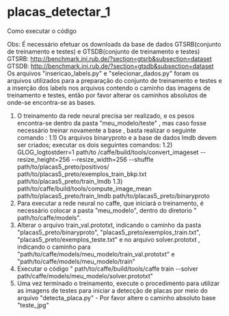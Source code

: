 # placas_detectar_1

Como executar o código

Obs:  É necessário  efetuar  os  downloads  da  base  de  dados  GTSRB(conjunto de treinamento e testes)  e  GTSDB(conjunto de treinamento e testes)
GTSRB:  http://benchmark.ini.rub.de/?section=gtsrb&subsection=dataset
GTSDB:  http://benchmark.ini.rub.de/?section=gtsdb&subsection=dataset
 Os  arquivos  "insericao_labels.py"  e   "selecionar_dados.py"  foram  os arquivos utilizados  para  a  preparação do conjunto  de treinamento e testes e a inserção  dos labels  nos arquivos  contendo  o caminho  das imagens de treinamento e testes,  então  por  favor  alterar  os  caminhos  absolutos  de onde-se  encontra-se  as  bases.    
1)  O  treinamento  da  rede  neural  precisa ser  realizado, e os pesos  encontra-se  dentro da pasta "meu_modelo/teste" , mas caso fosse necessário  treinar  novamente  a base ,  basta  realizar  o  seguinte  comando :
 1.1)  Os  arquivos  binaryproto  e  a base  de dados  lmdb  devem ser  criados;  executar  os  dois  seguintes  comandos:
       1.2)   GLOG_logtostderr=1  path/to /caffe/build/tools/convert_imageset --resize_height=256  --resize_width=256  --shuffle   path/to/placas5_preto/positivos/    path/to/placas5_preto/exemplos_train_bkp.txt   path/to/placas5_preto/train_lmdb
       1.3)  path/to/caffe/build/tools/compute_image_mean   path/to/placas5_preto/train_lmdb        path/to/placas5_preto/binaryproto
2)  Para  executar  a  rede  neural  no  caffe, que iniciará o treinamento,   é  necessário  colocar  a  pasta  "meu_modelo", dentro  do  diretorio  " path/to/caffe/models".
 3)  Alterar  o  arquivo  train_val.prototxt,   indicando  o  caminho  da   pasta  "placas5_preto/binaryproto",  "placas5_preto/exemplos_train.txt",  "placas5_preto/exemplos_teste.txt"  e  no  arquivo  solver.prototxt ,  indicando  o  caminho para  "path/to/caffe/models/meu_modelo/train_val.prototxt"  e  "path/to/caffe/models/meu_modelo/train"
  4) Executar   o  código   " path/to/caffe/build/tools/caffe train  --solver  path/caffe/models/meu_modelo/solver.prototxt"  
5)  Uma  vez  terminado  o  treinamento,  execute  o  procedimento  para  utilizar   as  imagens  de  testes  para   iniciar  a detecção  de  placas  por  meio do  arquivo  "detecta_placa.py" -  Por  favor  altere  o  caminho  absoluto  base  "teste_jpg"
